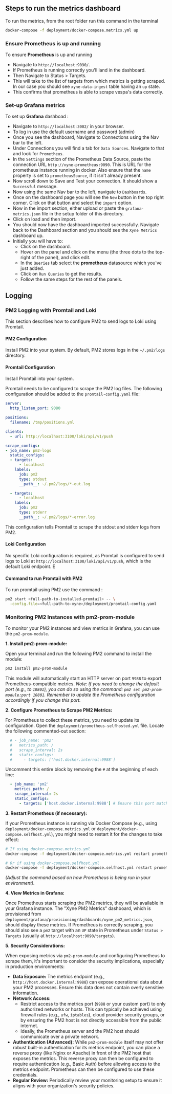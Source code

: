 ## Steps to run the metrics dashboard

To run the metrics, from the root folder run this command in the terminal
```sh
docker-compose -f deployment/docker-compose.metrics.yml up
```

### Ensure Prometheus is up and running
 To ensure **Prometheus** is up and running
   - Navigate to `http://localhost:9090/`.
   - If Prometheus is running correctly you'll land in the dashboard.
   - Then Navigate to Status > Targets.
   - This will take to the list of targets from which metrics is getting scraped. In our case you should see `xyne-data-ingest` table having an `up` state.
   - This confirms that prometheus is able to scrape vespa's data correctly.


### Set-up Grafana metrics

To set up **Grafana** dashboad :
- Navigate to `http://localhost:3002/` in your browser.
- To log in use the default username and password (admin)
- Once you see the dashboard, Navigate to Connections using the Nav bar to the left.
- Under Connections you will find a tab for `Data Sources`. Navigate to that and look for `Prometheus`.
- In the `Settings` section of the Prometheus Data Source,  paste the connection URL `http://xyne-prometheus:9090`. This is URL for the prometheus instance running in docker. Also ensure that the `name` property is set to `prometheusSource`, if it isn't already present.
- Now scroll down to Save and Test your connection. It should show a `Successful` message.
- Now using the same Nav bar to the left, navigate to `Dashboards`.
- Once on the dashboard page you will see the `New` button in the top right corner. Click on that button and select the `import` option.
- Now in the import section, either upload or paste the `grafana-metrics.json` file in the setup folder of this directory.
- Click on load and then import.
- You should now have the dashboard imported successfully. Navigate back to the Dashboard section and you should see the `Xyne Metrics` dashboard up.
- Initially you will have to:
    - Click on the dashboard.
    - Hover on the panel and click on the menu (the three dots to the top-right of the panel), and click edit.
    - In the `Queries` tab select the **prometheus** datasource which you've just added.
    - Click on `Run Queries` to get the results.
    - Follow the same steps for the rest of the panels.

## Logging

### PM2 Logging with Promtail and Loki

This section describes how to configure PM2 to send logs to Loki using Promtail.

#### PM2 Configuration

Install PM2 into your system. 
By default, PM2 stores logs in the `~/.pm2/logs` directory.

#### Promtail Configuration
Install Promtail into your system.

Promtail needs to be configured to scrape the PM2 log files. The following configuration should be added to the `promtail-config.yaml` file:

```yaml
server:
  http_listen_port: 9080

positions:
  filename: /tmp/positions.yml

clients:
  - url: http://localhost:3100/loki/api/v1/push

scrape_configs:
- job_name: pm2-logs
  static_configs:
  - targets:
      - localhost
    labels:
      job: pm2
      type: stdout
      __path__: ~/.pm2/logs/*-out.log

  - targets:
      - localhost
    labels:
      job: pm2
      type: stderr
      __path__: ~/.pm2/logs/*-error.log
```

This configuration tells Promtail to scrape the stdout and stderr logs from PM2.

#### Loki Configuration

No specific Loki configuration is required, as Promtail is configured to send logs to Loki at `http://localhost:3100/loki/api/v1/push`, which is the default Loki endpoint. E


#### Command to run Promtail with PM2

To run promtail using PM2 use the command :
```bash 
pm2 start <full-path-to-installed-promtail> -- \
  -config.file=<full-path-to-xyne>/deployment/promtail-config.yaml
```


### Monitoring PM2 Instances with pm2-prom-module

To monitor your PM2 instances and view metrics in Grafana, you can use the `pm2-prom-module`.

**1. Install pm2-prom-module:**

Open your terminal and run the following PM2 command to install the module:

```sh
pm2 install pm2-prom-module
```

This module will automatically start an HTTP server on port `9988` to export Prometheus-compatible metrics.
*Note: If you need to change the default port (e.g., to `10801`), you can do so using the command: `pm2 set pm2-prom-module:port 10801`. Remember to update the Prometheus configuration accordingly if you change this port.*

**2. Configure Prometheus to Scrape PM2 Metrics:**

For Prometheus to collect these metrics, you need to update its configuration.
Open the `deployment/prometheus-selfhosted.yml` file.
Locate the following commented-out section:

```yaml
  # - job_name: 'pm2'
  #   metrics_path: /
  #   scrape_interval: 2s
  #   static_configs:
  #     - targets: ['host.docker.internal:9988']
```

Uncomment this entire block by removing the `#` at the beginning of each line:

```yaml
  - job_name: 'pm2'
    metrics_path: /
    scrape_interval: 2s
    static_configs:
      - targets: ['host.docker.internal:9988'] # Ensure this port matches the one pm2-prom-module is using (default is 9988)
```

**3. Restart Prometheus (if necessary):**

If your Prometheus instance is running via Docker Compose (e.g., using `deployment/docker-compose.metrics.yml` or `deployment/docker-compose.selfhost.yml`), you might need to restart it for the changes to take effect:

```sh
# If using docker-compose.metrics.yml
docker-compose -f deployment/docker-compose.metrics.yml restart prometheus

# Or if using docker-compose.selfhost.yml
docker-compose -f deployment/docker-compose.selfhost.yml restart prometheus
```
*(Adjust the command based on how Prometheus is being run in your environment).*

**4. View Metrics in Grafana:**

Once Prometheus starts scraping the PM2 metrics, they will be available in your Grafana instance. The "Xyne PM2 Metrics" dashboard, which is provisioned from `deployment/grafana/provisioning/dashboards/xyne_pm2_metrics.json`, should display these metrics. If Prometheus is correctly scraping, you should also see a `pm2` target with an `UP` state in Prometheus under `Status > Targets` (usually at `http://localhost:9090/targets`).

**5. Security Considerations:**

When exposing metrics via `pm2-prom-module` and configuring Prometheus to scrape them, it's important to consider the security implications, especially in production environments:

*   **Data Exposure:** The metrics endpoint (e.g., `http://host.docker.internal:9988`) can expose operational data about your PM2 processes. Ensure this data does not contain overly sensitive information.
*   **Network Access:**
    *   Restrict access to the metrics port (`9988` or your custom port) to only authorized networks or hosts. This can typically be achieved using firewall rules (e.g., `ufw`, `iptables`), cloud provider security groups, or by ensuring the PM2 host is not directly accessible from the public internet.
    *   Ideally, the Prometheus server and the PM2 host should communicate over a private network.
*   **Authentication (Advanced):** While `pm2-prom-module` itself may not offer robust built-in authentication for its metrics endpoint, you can place a reverse proxy (like Nginx or Apache) in front of the PM2 host that exposes the metrics. This reverse proxy can then be configured to require authentication (e.g., Basic Auth) before allowing access to the metrics endpoint. Prometheus can then be configured to use these credentials.
*   **Regular Review:** Periodically review your monitoring setup to ensure it aligns with your organization's security policies.
